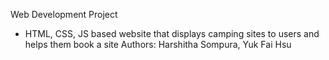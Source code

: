 Web Development Project
- HTML, CSS, JS based website that displays camping sites to users and helps them book a site
Authors: Harshitha Sompura, Yuk Fai Hsu